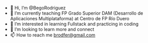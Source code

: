 - 👋 Hi, I’m @BegoRodriguez
- 🌱 I’m currently teaching FP Grado Superior DAM (Desarrollo de Aplicaciones Multiplataforma) at Centro de FP Río Duero
- 👀 I’m interested in learning Fullstack and practicing in coding
- 💞️ I’m looking to learn more and connect
- 📫 How to reach me brodfer@gmail.com

<!---
BegoRodriguez/BegoRodriguez is a ✨ special ✨ repository because its `README.md` (this file) appears on your GitHub profile.
You can click the Preview link to take a look at your changes.
--->
